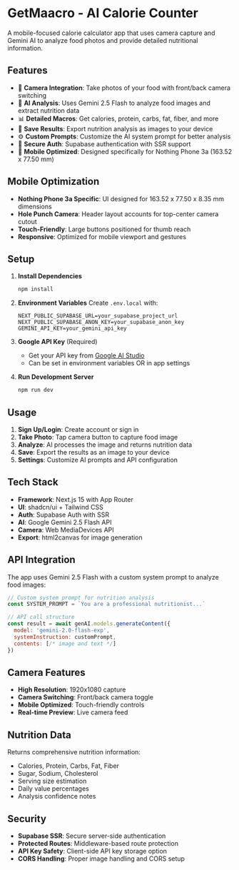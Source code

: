 # GetMaacro - AI Calorie Counter

A mobile-focused calorie calculator app that uses camera capture and Gemini AI to analyze food photos and provide detailed nutritional information.

## Features

- 📸 **Camera Integration**: Take photos of your food with front/back camera switching
- 🤖 **AI Analysis**: Uses Gemini 2.5 Flash to analyze food images and extract nutrition data
- 📊 **Detailed Macros**: Get calories, protein, carbs, fat, fiber, and more
- 💾 **Save Results**: Export nutrition analysis as images to your device
- ⚙️ **Custom Prompts**: Customize the AI system prompt for better analysis
- 🔐 **Secure Auth**: Supabase authentication with SSR support
- 📱 **Mobile Optimized**: Designed specifically for Nothing Phone 3a (163.52 x 77.50 mm)

## Mobile Optimization

- **Nothing Phone 3a Specific**: UI designed for 163.52 x 77.50 x 8.35 mm dimensions
- **Hole Punch Camera**: Header layout accounts for top-center camera cutout
- **Touch-Friendly**: Large buttons positioned for thumb reach
- **Responsive**: Optimized for mobile viewport and gestures

## Setup

1. **Install Dependencies**
   ```bash
   npm install
   ```

2. **Environment Variables**
   Create `.env.local` with:
   ```env
   NEXT_PUBLIC_SUPABASE_URL=your_supabase_project_url
   NEXT_PUBLIC_SUPABASE_ANON_KEY=your_supabase_anon_key
   GEMINI_API_KEY=your_gemini_api_key
   ```

3. **Google API Key** (Required)
   - Get your API key from [Google AI Studio](https://ai.google.dev/gemini-api/docs)
   - Can be set in environment variables OR in app settings

4. **Run Development Server**
   ```bash
   npm run dev
   ```

## Usage

1. **Sign Up/Login**: Create account or sign in
2. **Take Photo**: Tap camera button to capture food image
3. **Analyze**: AI processes the image and returns nutrition data
4. **Save**: Export the results as an image to your device
5. **Settings**: Customize AI prompts and API configuration

## Tech Stack

- **Framework**: Next.js 15 with App Router
- **UI**: shadcn/ui + Tailwind CSS
- **Auth**: Supabase Auth with SSR
- **AI**: Google Gemini 2.5 Flash API
- **Camera**: Web MediaDevices API
- **Export**: html2canvas for image generation

## API Integration

The app uses Gemini 2.5 Flash with a custom system prompt to analyze food images:

```javascript
// Custom system prompt for nutrition analysis
const SYSTEM_PROMPT = `You are a professional nutritionist...`

// API call structure
const result = await genAI.models.generateContent({
  model: 'gemini-2.0-flash-exp',
  systemInstruction: customPrompt,
  contents: [/* image and text */]
})
```

## Camera Features

- **High Resolution**: 1920x1080 capture
- **Camera Switching**: Front/back camera toggle
- **Mobile Optimized**: Touch-friendly controls
- **Real-time Preview**: Live camera feed

## Nutrition Data

Returns comprehensive nutrition information:
- Calories, Protein, Carbs, Fat, Fiber
- Sugar, Sodium, Cholesterol
- Serving size estimation
- Daily value percentages
- Analysis confidence notes

## Security

- **Supabase SSR**: Secure server-side authentication
- **Protected Routes**: Middleware-based route protection
- **API Key Safety**: Client-side API key storage option
- **CORS Handling**: Proper image handling and CORS setup 